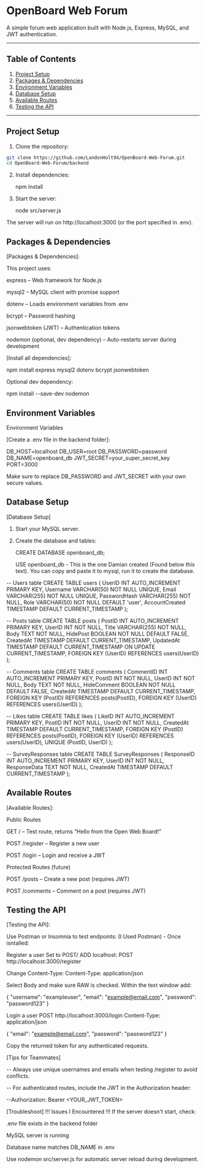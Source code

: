 # OpenBoard Web Forum

A simple forum web application built with Node.js, Express, MySQL, and JWT authentication.

---

## Table of Contents

1. [Project Setup](#project-setup)  
2. [Packages & Dependencies](#packages--dependencies)  
3. [Environment Variables](#environment-variables)  
4. [Database Setup](#database-setup)  
5. [Available Routes](#available-routes)  
6. [Testing the API](#testing-the-api)  

---

## Project Setup

1. Clone the repository:

```bash 
git clone https://github.com/LandonHolt94/OpenBoard-Web-Forum.git
cd OpenBoard-Web-Forum/backend
```
2. Install dependencies:

    npm install


3. Start the server:

    node src/server.js


The server will run on http://localhost:3000 (or the port specified in .env).
## Packages & Dependencies
[Packages & Dependencies]:

This project uses:

express – Web framework for Node.js

mysql2 – MySQL client with promise support

dotenv – Loads environment variables from .env

bcrypt – Password hashing

jsonwebtoken (JWT) – Authentication tokens

nodemon (optional, dev dependency) – Auto-restarts server during development

[Install all dependencies]:

  npm install express mysql2 dotenv bcrypt jsonwebtoken


Optional dev dependency:

  npm install --save-dev nodemon
  
## Environment Variables
Environment Variables

[Create a .env file in the backend folder]:

DB_HOST=localhost
DB_USER=root
DB_PASSWORD=password
DB_NAME=openboard_db
JWT_SECRET=your_super_secret_key
PORT=3000


Make sure to replace DB_PASSWORD and JWT_SECRET with your own secure values.

## Database Setup
[Database Setup]

1. Start your MySQL server.

2. Create the database and tables:

    CREATE DATABASE openboard_db;

      USE openboard_db - This is the one Damian created (Found below this text). You can copy and paste it to mysql, run it to create the database.

-- Users table
CREATE TABLE users (
    UserID INT AUTO_INCREMENT PRIMARY KEY,
    Username VARCHAR(50) NOT NULL UNIQUE,
    Email VARCHAR(255) NOT NULL UNIQUE,
    PasswordHash VARCHAR(255) NOT NULL,
    Role VARCHAR(50) NOT NULL DEFAULT 'user',
    AccountCreated TIMESTAMP DEFAULT CURRENT_TIMESTAMP
);

-- Posts table
CREATE TABLE posts (
    PostID INT AUTO_INCREMENT PRIMARY KEY,
    UserID INT NOT NULL,
    Title VARCHAR(255) NOT NULL,
    Body TEXT NOT NULL,
    HidePost BOOLEAN NOT NULL DEFAULT FALSE,
    CreatedAt TIMESTAMP DEFAULT CURRENT_TIMESTAMP,
    UpdatedAt TIMESTAMP DEFAULT CURRENT_TIMESTAMP ON UPDATE CURRENT_TIMESTAMP,
    FOREIGN KEY (UserID) REFERENCES users(UserID)
);

-- Comments table
CREATE TABLE comments (
    CommentID INT AUTO_INCREMENT PRIMARY KEY,
    PostID INT NOT NULL,
    UserID INT NOT NULL,
    Body TEXT NOT NULL,
    HideComment BOOLEAN NOT NULL DEFAULT FALSE,
    CreatedAt TIMESTAMP DEFAULT CURRENT_TIMESTAMP,
    FOREIGN KEY (PostID) REFERENCES posts(PostID),
    FOREIGN KEY (UserID) REFERENCES users(UserID)
);

-- Likes table
CREATE TABLE likes (
    LikeID INT AUTO_INCREMENT PRIMARY KEY,
    PostID INT NOT NULL,
    UserID INT NOT NULL,
    CreatedAt TIMESTAMP DEFAULT CURRENT_TIMESTAMP,
    FOREIGN KEY (PostID) REFERENCES posts(PostID),
    FOREIGN KEY (UserID) REFERENCES users(UserID),
    UNIQUE (PostID, UserID)
);

-- SurveyResponses table
CREATE TABLE SurveyResponses (
    ResponseID INT AUTO_INCREMENT PRIMARY KEY,
    UserID INT NOT NULL,
    ResponseData TEXT NOT NULL,
    CreatedAt TIMESTAMP DEFAULT CURRENT_TIMESTAMP
);

## Available Routes
[Available Routes]:

Public Routes

GET / – Test route, returns “Hello from the Open Web Board!”

POST /register – Register a new user

POST /login – Login and receive a JWT

Protected Routes (future)

POST /posts – Create a new post (requires JWT)

POST /comments – Comment on a post (requires JWT)

## Testing the API
[Testing the API]:

Use Postman or Insomnia to test endpoints:
(I Used Postman) - Once isntalled:

Register a user
Set to POST/ ADD localhost:
POST http://localhost:3000/register

Change Content-Type:
Content-Type: application/json

Select Body and make sure RAW is checked.
Within the text window add:

{
  "username": "exampleuser",
  "email": "example@email.com",
  "password": "password123"
}

Login a user
POST http://localhost:3000/login
Content-Type: application/json

{
  "email": "example@email.com",
  "password": "password123"
}


Copy the returned token for any authenticated requests.

[Tips for Teammates]

-- Always use unique usernames and emails when testing /register to avoid conflicts.

-- For authenticated routes, include the JWT in the Authorization header:

--Authorization: Bearer <YOUR_JWT_TOKEN>

[Troubleshoot]
!!! Issues I Encountered !!!
If the server doesn't start, check:

.env file exists in the backend folder

MySQL server is running

Database name matches DB_NAME in .env

Use nodemon src/server.js for automatic server reload during development.
